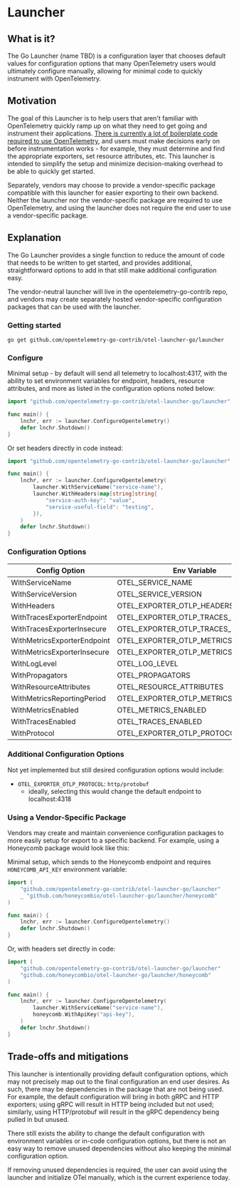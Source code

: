 # Launcher

## What is it?

The Go Launcher (name TBD) is a configuration layer that chooses default values for configuration options that many OpenTelemetry users would ultimately configure manually, allowing for minimal code to quickly instrument with OpenTelemetry.

## Motivation

The goal of this Launcher is to help users that aren't familiar with OpenTelemetry quickly ramp up on what they need to get going and instrument their applications. [There is currently a lot of boilerplate code required to use OpenTelemetry](https://opentelemetry.io/docs/instrumentation/go/manual/#initializing-a-new-tracer), and users must make decisions early on before instrumentation works - for example, they must determine and find the appropriate exporters, set resource attributes, etc. This launcher is intended to simplify the setup and minimize decision-making overhead to be able to quickly get started.

Separately, vendors may choose to provide a vendor-specific package compatible with this launcher for easier exporting to their own backend. Neither the launcher nor the vendor-specific package are required to use OpenTelemetry, and using the launcher does not require the end user to use a vendor-specific package.

## Explanation

The Go Launcher provides a single function to reduce the amount of code that needs to be written to get started, and provides additional, straightforward options to add in that still make additional configuration easy.

The vendor-neutral launcher will live in the opentelemetry-go-contrib repo, and vendors may create separately hosted vendor-specific configuration packages that can be used with the launcher.

### Getting started

```shell
go get github.com/opentelemetry-go-contrib/otel-launcher-go/launcher
```

### Configure

Minimal setup - by default will send all telemetry to localhost:4317, with the ability to set environment variables for endpoint, headers, resource attributes, and more as listed in the configuration options noted below:

```go
import "github.com/opentelemetry-go-contrib/otel-launcher-go/launcher"

func main() {
    lnchr, err := launcher.ConfigureOpentelemetry()
    defer lnchr.Shutdown()
}
```

Or set headers directly in code instead:

```go
import "github.com/opentelemetry-go-contrib/otel-launcher-go/launcher"

func main() {
    lnchr, err := launcher.ConfigureOpentelemetry(
        launcher.WithServiceName("service-name"),
        launcher.WithHeaders(map[string]string{
            "service-auth-key": "value",
            "service-useful-field": "testing",
        }),
    )
    defer lnchr.Shutdown()
}
```

### Configuration Options

| Config Option               | Env Variable                        | Required | Default              |
| --------------------------  | ----------------------------------- | -------- | -------------------- |
| WithServiceName             | OTEL_SERVICE_NAME                   | y        | -                    |
| WithServiceVersion          | OTEL_SERVICE_VERSION                | n        | -                    |
| WithHeaders                 | OTEL_EXPORTER_OTLP_HEADERS          | n        | {}                   |
| WithTracesExporterEndpoint  | OTEL_EXPORTER_OTLP_TRACES_ENDPOINT  | n        | localhost:4317       |
| WithTracesExporterInsecure  | OTEL_EXPORTER_OTLP_TRACES_INSECURE  | n        | false                |
| WithMetricsExporterEndpoint | OTEL_EXPORTER_OTLP_METRICS_ENDPOINT | n        | localhost:4317       |
| WithMetricsExporterInsecure | OTEL_EXPORTER_OTLP_METRICS_INSECURE | n        | false                |
| WithLogLevel                | OTEL_LOG_LEVEL                      | n        | info                 |
| WithPropagators             | OTEL_PROPAGATORS                    | n        | tracecontext,baggage |
| WithResourceAttributes      | OTEL_RESOURCE_ATTRIBUTES            | n        | -                    |
| WithMetricsReportingPeriod  | OTEL_EXPORTER_OTLP_METRICS_PERIOD   | n        | 30s                  |
| WithMetricsEnabled          | OTEL_METRICS_ENABLED                | n        | true                 |
| WithTracesEnabled           | OTEL_TRACES_ENABLED                 | n        | true                 |
| WithProtocol                | OTEL_EXPORTER_OTLP_PROTOCOL         | n        | grpc                 |

### Additional Configuration Options

Not yet implemented but still desired configuration options would include:

- `OTEL_EXPORTER_OTLP_PROTOCOL`: `http/protobuf`
    - ideally, selecting this would change the default endpoint to localhost:4318

### Using a Vendor-Specific Package

Vendors may create and maintain convenience configuration packages to more easily setup for export to a specific backend. For example, using a Honeycomb package would look like this:

Minimal setup, which sends to the Honeycomb endpoint and requires `HONEYCOMB_API_KEY` environment variable:

```go
import (
    "github.com/opentelemetry-go-contrib/otel-launcher-go/launcher"
    _ "github.com/honeycombio/otel-launcher-go/launcher/honeycomb"
)

func main() {
    lnchr, err := launcher.ConfigureOpentelemetry()
    defer lnchr.Shutdown()
}
```

Or, with headers set directly in code:

```go
import (
    "github.com/opentelemetry-go-contrib/otel-launcher-go/launcher"
    "github.com/honeycombio/otel-launcher-go/launcher/honeycomb"
)

func main() {
    lnchr, err := launcher.ConfigureOpentelemetry(
        launcher.WithServiceName("service-name"),
        honeycomb.WithApiKey("api-key"),
    )
    defer lnchr.Shutdown()
}
```

## Trade-offs and mitigations

This launcher is intentionally providing default configuration options, which may not precisely map out to the final configuration an end user desires. As such, there may be dependencies in the package that are not being used. For example, the default configuration will bring in both gRPC and HTTP exporters; using gRPC will result in HTTP being included but not used; similarly, using HTTP/protobuf will result in the gRPC dependency being pulled in but unused.

There still exists the ability to change the default configuration with environment variables or in-code configuration options, but there is not an easy way to remove unused dependencies without also keeping the minimal configuration option.

If removing unused dependencies is required, the user can avoid using the launcher and initialize OTel manually, which is the current experience today.
